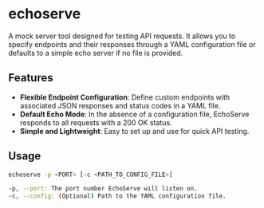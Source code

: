# echoserve

A mock server tool designed for testing API requests. It allows you to specify endpoints and their responses through a YAML configuration file or defaults to a simple echo server if no file is provided.

## Features

- **Flexible Endpoint Configuration**: Define custom endpoints with associated JSON responses and status codes in a YAML file.
- **Default Echo Mode**: In the absence of a configuration file, EchoServe responds to all requests with a 200 OK status.
- **Simple and Lightweight**: Easy to set up and use for quick API testing.

## Usage

```sh
echoserve -p <PORT> [-c <PATH_TO_CONFIG_FILE>]

-p, --port: The port number EchoServe will listen on.
-c, --config: (Optional) Path to the YAML configuration file.
````
